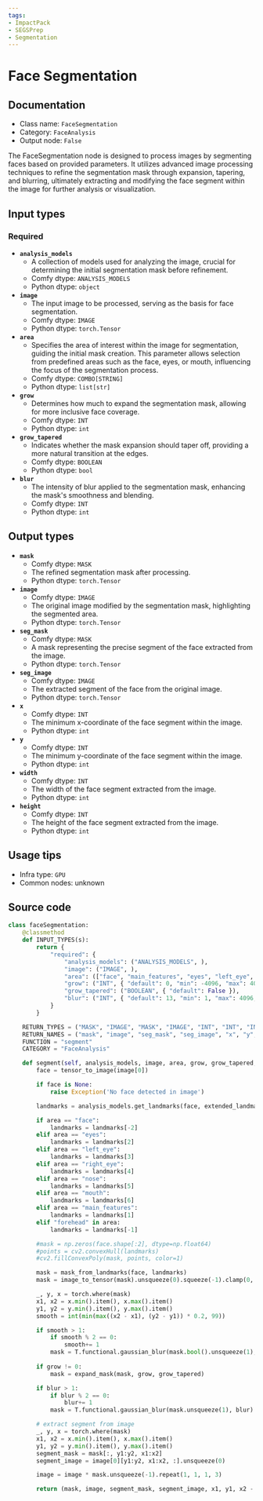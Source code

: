 ```yaml
---
tags:
- ImpactPack
- SEGSPrep
- Segmentation
---
```


# Face Segmentation
## Documentation
- Class name: `FaceSegmentation`
- Category: `FaceAnalysis`
- Output node: `False`

The FaceSegmentation node is designed to process images by segmenting faces based on provided parameters. It utilizes advanced image processing techniques to refine the segmentation mask through expansion, tapering, and blurring, ultimately extracting and modifying the face segment within the image for further analysis or visualization.
## Input types
### Required
- **`analysis_models`**
    - A collection of models used for analyzing the image, crucial for determining the initial segmentation mask before refinement.
    - Comfy dtype: `ANALYSIS_MODELS`
    - Python dtype: `object`
- **`image`**
    - The input image to be processed, serving as the basis for face segmentation.
    - Comfy dtype: `IMAGE`
    - Python dtype: `torch.Tensor`
- **`area`**
    - Specifies the area of interest within the image for segmentation, guiding the initial mask creation. This parameter allows selection from predefined areas such as the face, eyes, or mouth, influencing the focus of the segmentation process.
    - Comfy dtype: `COMBO[STRING]`
    - Python dtype: `list[str]`
- **`grow`**
    - Determines how much to expand the segmentation mask, allowing for more inclusive face coverage.
    - Comfy dtype: `INT`
    - Python dtype: `int`
- **`grow_tapered`**
    - Indicates whether the mask expansion should taper off, providing a more natural transition at the edges.
    - Comfy dtype: `BOOLEAN`
    - Python dtype: `bool`
- **`blur`**
    - The intensity of blur applied to the segmentation mask, enhancing the mask's smoothness and blending.
    - Comfy dtype: `INT`
    - Python dtype: `int`
## Output types
- **`mask`**
    - Comfy dtype: `MASK`
    - The refined segmentation mask after processing.
    - Python dtype: `torch.Tensor`
- **`image`**
    - Comfy dtype: `IMAGE`
    - The original image modified by the segmentation mask, highlighting the segmented area.
    - Python dtype: `torch.Tensor`
- **`seg_mask`**
    - Comfy dtype: `MASK`
    - A mask representing the precise segment of the face extracted from the image.
    - Python dtype: `torch.Tensor`
- **`seg_image`**
    - Comfy dtype: `IMAGE`
    - The extracted segment of the face from the original image.
    - Python dtype: `torch.Tensor`
- **`x`**
    - Comfy dtype: `INT`
    - The minimum x-coordinate of the face segment within the image.
    - Python dtype: `int`
- **`y`**
    - Comfy dtype: `INT`
    - The minimum y-coordinate of the face segment within the image.
    - Python dtype: `int`
- **`width`**
    - Comfy dtype: `INT`
    - The width of the face segment extracted from the image.
    - Python dtype: `int`
- **`height`**
    - Comfy dtype: `INT`
    - The height of the face segment extracted from the image.
    - Python dtype: `int`
## Usage tips
- Infra type: `GPU`
- Common nodes: unknown


## Source code
```python
class faceSegmentation:
    @classmethod
    def INPUT_TYPES(s):
        return {
            "required": {
                "analysis_models": ("ANALYSIS_MODELS", ),
                "image": ("IMAGE", ),
                "area": (["face", "main_features", "eyes", "left_eye", "right_eye", "nose", "mouth", "face+forehead (if available)"], ),
                "grow": ("INT", { "default": 0, "min": -4096, "max": 4096, "step": 1 }),
                "grow_tapered": ("BOOLEAN", { "default": False }),
                "blur": ("INT", { "default": 13, "min": 1, "max": 4096, "step": 2 }),
            }
        }

    RETURN_TYPES = ("MASK", "IMAGE", "MASK", "IMAGE", "INT", "INT", "INT", "INT")
    RETURN_NAMES = ("mask", "image", "seg_mask", "seg_image", "x", "y", "width", "height")
    FUNCTION = "segment"
    CATEGORY = "FaceAnalysis"

    def segment(self, analysis_models, image, area, grow, grow_tapered, blur):
        face = tensor_to_image(image[0])

        if face is None:
            raise Exception('No face detected in image')

        landmarks = analysis_models.get_landmarks(face, extended_landmarks=("forehead" in area))

        if area == "face":
            landmarks = landmarks[-2]
        elif area == "eyes":
            landmarks = landmarks[2]
        elif area == "left_eye":
            landmarks = landmarks[3]
        elif area == "right_eye":
            landmarks = landmarks[4]
        elif area == "nose":
            landmarks = landmarks[5]
        elif area == "mouth":
            landmarks = landmarks[6]
        elif area == "main_features":
            landmarks = landmarks[1]
        elif "forehead" in area:
            landmarks = landmarks[-1]

        #mask = np.zeros(face.shape[:2], dtype=np.float64)
        #points = cv2.convexHull(landmarks)
        #cv2.fillConvexPoly(mask, points, color=1)

        mask = mask_from_landmarks(face, landmarks)
        mask = image_to_tensor(mask).unsqueeze(0).squeeze(-1).clamp(0, 1)

        _, y, x = torch.where(mask)
        x1, x2 = x.min().item(), x.max().item()
        y1, y2 = y.min().item(), y.max().item()
        smooth = int(min(max((x2 - x1), (y2 - y1)) * 0.2, 99))

        if smooth > 1:
            if smooth % 2 == 0:
                smooth+= 1
            mask = T.functional.gaussian_blur(mask.bool().unsqueeze(1), smooth).squeeze(1).float()
        
        if grow != 0:
            mask = expand_mask(mask, grow, grow_tapered)

        if blur > 1:
            if blur % 2 == 0:
                blur+= 1
            mask = T.functional.gaussian_blur(mask.unsqueeze(1), blur).squeeze(1).float()

        # extract segment from image
        _, y, x = torch.where(mask)
        x1, x2 = x.min().item(), x.max().item()
        y1, y2 = y.min().item(), y.max().item()
        segment_mask = mask[:, y1:y2, x1:x2]
        segment_image = image[0][y1:y2, x1:x2, :].unsqueeze(0)

        image = image * mask.unsqueeze(-1).repeat(1, 1, 1, 3)

        return (mask, image, segment_mask, segment_image, x1, y1, x2 - x1, y2 - y1,)

```
